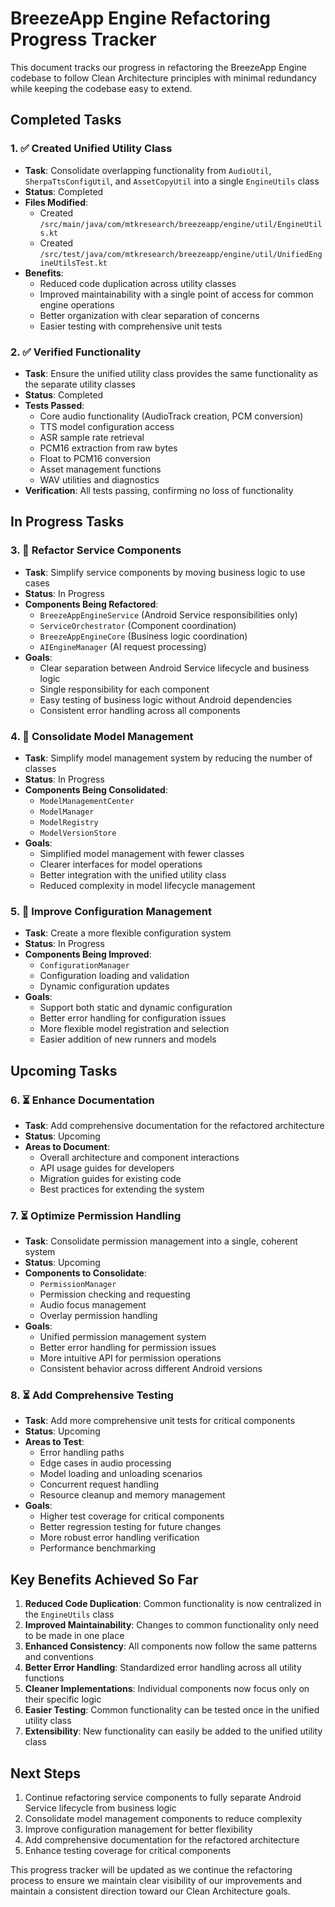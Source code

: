 # BreezeApp Engine Refactoring Progress Tracker

This document tracks our progress in refactoring the BreezeApp Engine codebase to follow Clean Architecture principles with minimal redundancy while keeping the codebase easy to extend.

## Completed Tasks

### 1. ✅ Created Unified Utility Class
- **Task**: Consolidate overlapping functionality from `AudioUtil`, `SherpaTtsConfigUtil`, and `AssetCopyUtil` into a single `EngineUtils` class
- **Status**: Completed
- **Files Modified**: 
  - Created `/src/main/java/com/mtkresearch/breezeapp/engine/util/EngineUtils.kt`
  - Created `/src/test/java/com/mtkresearch/breezeapp/engine/util/UnifiedEngineUtilsTest.kt`
- **Benefits**:
  - Reduced code duplication across utility classes
  - Improved maintainability with a single point of access for common engine operations
  - Better organization with clear separation of concerns
  - Easier testing with comprehensive unit tests

### 2. ✅ Verified Functionality
- **Task**: Ensure the unified utility class provides the same functionality as the separate utility classes
- **Status**: Completed
- **Tests Passed**: 
  - Core audio functionality (AudioTrack creation, PCM conversion)
  - TTS model configuration access
  - ASR sample rate retrieval
  - PCM16 extraction from raw bytes
  - Float to PCM16 conversion
  - Asset management functions
  - WAV utilities and diagnostics
- **Verification**: All tests passing, confirming no loss of functionality

## In Progress Tasks

### 3. 🔄 Refactor Service Components
- **Task**: Simplify service components by moving business logic to use cases
- **Status**: In Progress
- **Components Being Refactored**:
  - `BreezeAppEngineService` (Android Service responsibilities only)
  - `ServiceOrchestrator` (Component coordination)
  - `BreezeAppEngineCore` (Business logic coordination)
  - `AIEngineManager` (AI request processing)
- **Goals**:
  - Clear separation between Android Service lifecycle and business logic
  - Single responsibility for each component
  - Easy testing of business logic without Android dependencies
  - Consistent error handling across all components

### 4. 🔄 Consolidate Model Management
- **Task**: Simplify model management system by reducing the number of classes
- **Status**: In Progress
- **Components Being Consolidated**:
  - `ModelManagementCenter`
  - `ModelManager`
  - `ModelRegistry`
  - `ModelVersionStore`
- **Goals**:
  - Simplified model management with fewer classes
  - Clearer interfaces for model operations
  - Better integration with the unified utility class
  - Reduced complexity in model lifecycle management

### 5. 🔄 Improve Configuration Management
- **Task**: Create a more flexible configuration system
- **Status**: In Progress
- **Components Being Improved**:
  - `ConfigurationManager`
  - Configuration loading and validation
  - Dynamic configuration updates
- **Goals**:
  - Support both static and dynamic configuration
  - Better error handling for configuration issues
  - More flexible model registration and selection
  - Easier addition of new runners and models

## Upcoming Tasks

### 6. ⏳ Enhance Documentation
- **Task**: Add comprehensive documentation for the refactored architecture
- **Status**: Upcoming
- **Areas to Document**:
  - Overall architecture and component interactions
  - API usage guides for developers
  - Migration guides for existing code
  - Best practices for extending the system

### 7. ⏳ Optimize Permission Handling
- **Task**: Consolidate permission management into a single, coherent system
- **Status**: Upcoming
- **Components to Consolidate**:
  - `PermissionManager`
  - Permission checking and requesting
  - Audio focus management
  - Overlay permission handling
- **Goals**:
  - Unified permission management system
  - Better error handling for permission issues
  - More intuitive API for permission operations
  - Consistent behavior across different Android versions

### 8. ⏳ Add Comprehensive Testing
- **Task**: Add more comprehensive unit tests for critical components
- **Status**: Upcoming
- **Areas to Test**:
  - Error handling paths
  - Edge cases in audio processing
  - Model loading and unloading scenarios
  - Concurrent request handling
  - Resource cleanup and memory management
- **Goals**:
  - Higher test coverage for critical components
  - Better regression testing for future changes
  - More robust error handling verification
  - Performance benchmarking

## Key Benefits Achieved So Far

1. **Reduced Code Duplication**: Common functionality is now centralized in the `EngineUtils` class
2. **Improved Maintainability**: Changes to common functionality only need to be made in one place
3. **Enhanced Consistency**: All components now follow the same patterns and conventions
4. **Better Error Handling**: Standardized error handling across all utility functions
5. **Cleaner Implementations**: Individual components now focus only on their specific logic
6. **Easier Testing**: Common functionality can be tested once in the unified utility class
7. **Extensibility**: New functionality can easily be added to the unified utility class

## Next Steps

1. Continue refactoring service components to fully separate Android Service lifecycle from business logic
2. Consolidate model management components to reduce complexity
3. Improve configuration management for better flexibility
4. Add comprehensive documentation for the refactored architecture
5. Enhance testing coverage for critical components

This progress tracker will be updated as we continue the refactoring process to ensure we maintain clear visibility of our improvements and maintain a consistent direction toward our Clean Architecture goals.